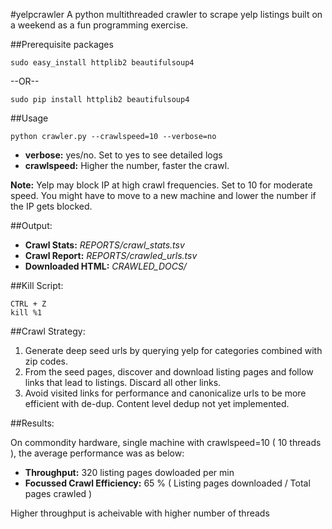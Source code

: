 #yelpcrawler
A python multithreaded crawler to scrape yelp listings built on a weekend as a fun programming exercise.

##Prerequisite packages

    sudo easy_install httplib2 beautifulsoup4

--OR--

    sudo pip install httplib2 beautifulsoup4

##Usage

    python crawler.py --crawlspeed=10 --verbose=no

- **verbose:** yes/no. Set to yes to see detailed logs
- **crawlspeed:** Higher the number, faster the crawl.

**Note:** Yelp may block IP at high crawl frequencies. Set to 10 for moderate speed. 
      You might have to move to a new machine and lower the number if the IP gets blocked.

##Output:

* **Crawl Stats:** *REPORTS/crawl_stats.tsv*
* **Crawl Report:** *REPORTS/crawled_urls.tsv*
* **Downloaded HTML:** *CRAWLED_DOCS/*

##Kill Script:

    CTRL + Z
    kill %1

##Crawl Strategy:

1. Generate deep seed urls by querying yelp for categories combined with zip codes.
2. From the seed pages, discover and download listing pages and follow links that lead to listings. Discard all other links.
3. Avoid visited links for performance and canonicalize urls to be more efficient with de-dup. Content level dedup not yet implemented.

##Results:

On commondity hardware, single machine with crawlspeed=10 ( 10 threads ), the average performance was as below:
- **Throughput:** 320 listing pages dowloaded per min
- **Focussed Crawl Efficiency:** 65 % ( Listing pages downloaded / Total pages crawled )

Higher throughput is acheivable with higher number of threads
